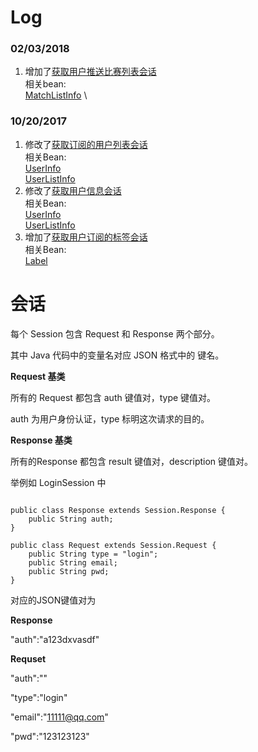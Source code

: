 # Log

### 02/03/2018
1. 增加了[获取用户推送比赛列表会话](https://github.com/IsakWong/WeMatch-App/blob/master/app/src/main/java/nullref/dlut/wematch/sessions/GetRecommendedMatchesSession.java " ")\
相关bean:\
[MatchListInfo](https://github.com/IsakWong/WeMatch-App/blob/master/app/src/main/java/nullref/dlut/wematch/bean/MatchListInfo.java " ") \

### 10/20/2017
1. 修改了[获取订阅的用户列表会话](https://github.com/IsakWong/WeMatch-App/blob/master/app/src/main/java/nullref/dlut/wematch/sessions/GetSubscribeUserSession.java " ")\
相关Bean:\
[UserInfo](https://github.com/IsakWong/WeMatch-App/blob/master/app/src/main/java/nullref/dlut/wematch/bean/UserInfo.java " ") \
[UserListInfo](https://github.com/IsakWong/WeMatch-App/blob/master/app/src/main/java/nullref/dlut/wematch/bean/UserListInfo.java " ") 
2. 修改了[获取用户信息会话](https://github.com/IsakWong/WeMatch-App/blob/master/app/src/main/java/nullref/dlut/wematch/sessions/GetUserInfoSession.java " ")\
相关Bean:\
[UserInfo](https://github.com/IsakWong/WeMatch-App/blob/master/app/src/main/java/nullref/dlut/wematch/bean/UserInfo.java " ") \
[UserListInfo](https://github.com/IsakWong/WeMatch-App/blob/master/app/src/main/java/nullref/dlut/wematch/bean/UserListInfo.java " ") 
3. 增加了[获取用户订阅的标签会话](https://github.com/IsakWong/WeMatch-App/blob/master/app/src/main/java/nullref/dlut/wematch/sessions/GetSubscribeLabelsSession.java " ")\
相关Bean:\
[Label](https://github.com/IsakWong/WeMatch-App/blob/master/app/src/main/java/nullref/dlut/wematch/bean/Label.java " ") 

#  会话

每个 Session 包含 Request 和 Response 两个部分。

其中 Java 代码中的变量名对应 JSON 格式中的 键名。

**Request 基类**

所有的 Request 都包含 auth 键值对，type 键值对。

auth 为用户身份认证，type 标明这次请求的目的。 

**Response 基类**

所有的Response 都包含 result 键值对，description 键值对。

举例如 LoginSession 中

```

public class Response extends Session.Response {
	public String auth;
}

public class Request extends Session.Request {
	public String type = "login";
	public String email;
    public String pwd;
}

```

对应的JSON键值对为

**Response**

"auth":"a123dxvasdf"

**Requset**

"auth":""

"type":"login"

"email":"11111@qq.com"

"pwd":"123123123"

# 

